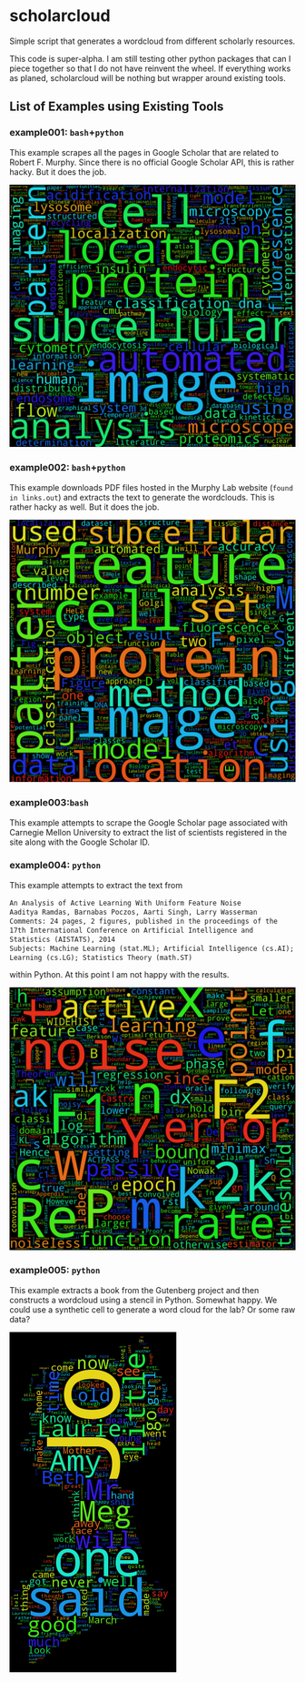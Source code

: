 # scholarcloud
Simple script that generates a wordcloud from different scholarly resources.

This code is super-alpha. I am still testing other python packages that can I
piece together so that I do not have reinvent the wheel. If everything works as planed, scholarcloud will be nothing but
wrapper around existing tools.

## List of Examples using Existing Tools
### example001: ```bash```+```python```
This example scrapes all the pages in Google Scholar that are related to Robert F.
Murphy. Since there is no official Google Scholar API, this is rather hacky. But it does the job.

![Wordcloud generated using example001](examples/example001/images/words001000.png)

### example002: ```bash```+```python```
This example downloads PDF files hosted in the Murphy Lab website (```found in links.out```)
and extracts the text to generate the wordclouds. This is rather hacky as well. But it does the job.

![Wordcloud generated using example002](examples/example002/images/words001000.png)

### example003:```bash```
This example attempts to scrape the Google Scholar page associated with Carnegie Mellon University to extract the list of scientists registered in the site along with the Google Scholar ID.

### example004: ```python```
This example attempts to extract the text from

```
An Analysis of Active Learning With Uniform Feature Noise
Aaditya Ramdas, Barnabas Poczos, Aarti Singh, Larry Wasserman
Comments: 24 pages, 2 figures, published in the proceedings of the 17th International Conference on Artificial Intelligence and Statistics (AISTATS), 2014
Subjects: Machine Learning (stat.ML); Artificial Intelligence (cs.AI); Learning (cs.LG); Statistics Theory (math.ST)
```

within Python. At this point I am not happy with the results.

![Wordcloud generated using example004](examples/example004/images/words001000.png)

### example005: ```python```
This example extracts a book from the Gutenberg project and then constructs a wordcloud using a stencil in Python. Somewhat happy. We could use a synthetic cell to generate a word cloud for the lab? Or some raw data?

![Wordcloud generated using example005](examples/example005/little_women.png)
